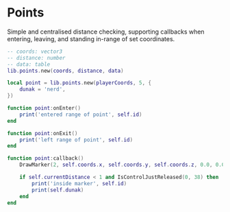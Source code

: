 # Points

Simple and centralised distance checking, supporting callbacks when entering, leaving, and standing in-range of set coordinates.  

```lua
-- coords: vector3
-- distance: number
-- data: table
lib.points.new(coords, distance, data)

local point = lib.points.new(playerCoords, 5, {
	dunak = 'nerd',
})

function point:onEnter()
	print('entered range of point', self.id)
end

function point:onExit()
	print('left range of point', self.id)
end

function point:callback()
	DrawMarker(2, self.coords.x, self.coords.y, self.coords.z, 0.0, 0.0, 0.0, 0.0, 180.0, 0.0, 1.0, 1.0, 1.0, 200, 20, 20, 50, false, true, 2, nil, nil, false)

	if self.currentDistance < 1 and IsControlJustReleased(0, 38) then
		print('inside marker', self.id)
		print(self.dunak)
	end
end
```
